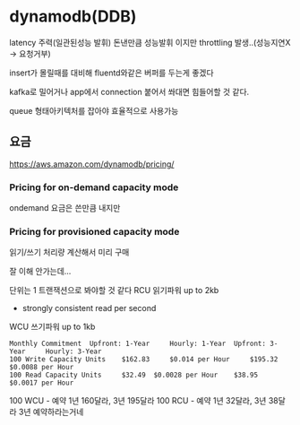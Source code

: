 # dynamodb(DDB)



latency 주력(일관된성능 발휘)
돈낸만큼 성능발휘
  이지만 throttling 발생..(성능지연X -> 요청거부)

insert가 몰릴때를 대비해 fluentd와같은 버퍼를 두는게 좋겠다

kafka로 밀어거나 app에서 connection 붙어서 쏴대면 힘들어할 것 같다.

queue 형태아키텍처를 잡아야 효율적으로 사용가능

## 요금
https://aws.amazon.com/dynamodb/pricing/

### Pricing for on-demand capacity mode
ondemand 요금은 쓴만큼 내지만

### Pricing for provisioned capacity mode
읽기/쓰기 처리량 계산해서 미리 구매

잘 이해 안가는데...

단위는 1 트랜잭션으로 봐야할 것 같다
RCU 읽기파워 up to 2kb
 - strongly consistent read per second

WCU 쓰기파워 up to 1kb

```
Monthly Commitment 	Upfront: 1-Year 	Hourly: 1-Year 	Upfront: 3-Year 	Hourly: 3-Year
100 Write Capacity Units 	$162.83 	$0.014 per Hour 	$195.32 	$0.0088 per Hour
100 Read Capacity Units 	$32.49 	$0.0028 per Hour 	$38.95 	$0.0017 per Hour
```
100 WCU - 예약 1년 160달라, 3년 195달라
100 RCU - 예약 1년 32달라, 3년 38달라
3년 예약하라는거네





